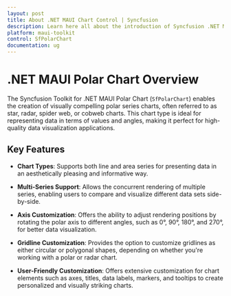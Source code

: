 ```yaml
---
layout: post
title: About .NET MAUI Chart Control | Syncfusion
description: Learn here all about the introduction of Syncfusion .NET MAUI Chart (SfPolarChart) control with key features and more.
platform: maui-toolkit
control: SfPolarChart
documentation: ug
---
```


# .NET MAUI Polar Chart Overview

The Syncfusion Toolkit for .NET MAUI Polar Chart (`SfPolarChart`) enables the creation of visually compelling polar series charts, often referred to as star, radar, spider web, or cobweb charts. This chart type is ideal for representing data in terms of values and angles, making it perfect for high-quality data visualization applications.

## Key Features

* **Chart Types**: Supports both line and area series for presenting data in an aesthetically pleasing and informative way.

* **Multi-Series Support**: Allows the concurrent rendering of multiple series, enabling users to compare and visualize different data sets side-by-side.

* **Axis Customization**: Offers the ability to adjust rendering positions by rotating the polar axis to different angles, such as 0°, 90°, 180°, and 270°, for better data visualization.

* **Gridline Customization**: Provides the option to customize gridlines as either circular or polygonal shapes, depending on whether you're working with a polar or radar chart.

* **User-Friendly Customization**: Offers extensive customization for chart elements such as axes, titles, data labels, markers, and tooltips to create personalized and visually striking charts.